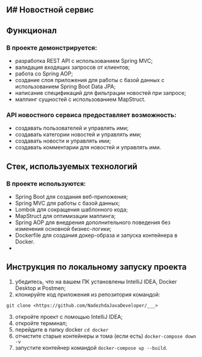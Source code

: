 ## И# Новостной сервис 

## Функционал

### В проекте демонстрируется:

- разработка REST API с использованием Spring MVC;
- валидация входящих запросов от клиентов;
- работа со Spring AOP;
- создание слоя приложения для работы с базой данных с использованием Spring Boot Data JPA;
- написание спецификаций для фильтрации новостей при запросе;
- маппинг сущностей с использованием MapStruct.

### API новостного сервиса предоставляет возможность:

- создавать пользователей и управлять ими;
- создавать категории новостей и управлять ими;
- создавать новости и управлять ими;
- создавать комментарии для новостей и управлять ими.

## Стек, используемых технологий

### В проекте используются:

- Spring Boot для создания веб-приложения;
- Spring MVC для работы с базой данных;
- Lombok для сокращения шаблонного кода;
- MapStruct для оптимизации маппинга;
- Spring AOP для внедрения дополнительного поведения без изменения основной бизнес-логики;
- Dockerfile для создания докер-образа и запуска контейнера в Docker.
- 
## Инструкция по локальному запуску проекта

1) убедитесь, что на вашем ПК установлены IntelliJ IDEA, Docker Desktop и Postmen;
2) клонируйте код приложения из репозитория командой:
```
git clone <https://github.com/NadezhdaJavaDeveloper/___>
```
3) откройте проект с помощью IntelliJ IDEA;
4) откройте терминал;
5) перейдите в папку docker `cd docker`
6) отчистите старые контейнеры и тома (если есть) `docker-compose down -v`
7) запустите контейнер командой `docker-compose up --build`.
